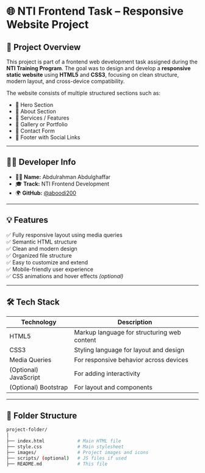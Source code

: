 # 🌐 NTI Frontend Task – Responsive Website Project

## 📌 Project Overview

This project is part of a frontend web development task assigned during the **NTI Training Program**. The goal was to design and develop a **responsive static website** using **HTML5** and **CSS3**, focusing on clean structure, modern layout, and cross-device compatibility.

The website consists of multiple structured sections such as:
- 🔹 Hero Section
- 🔹 About Section
- 🔹 Services / Features
- 🔹 Gallery or Portfolio
- 🔹 Contact Form
- 🔹 Footer with Social Links

---

## 🧑‍💻 Developer Info

- 👨‍💻 **Name:** Abdulrahman Abdulghaffar  
- 🎓 **Track:** NTI Frontend Development  
- 🌍 **GitHub:** [@aboodi200](https://github.com/aboodi200)

---

## 💡 Features

✅ Fully responsive layout using media queries  
✅ Semantic HTML structure  
✅ Clean and modern design  
✅ Organized file structure  
✅ Easy to customize and extend  
✅ Mobile-friendly user experience  
✅ CSS animations and hover effects *(optional)*  

---

## 🛠️ Tech Stack

| Technology | Description                         |
|------------|-------------------------------------|
| HTML5      | Markup language for structuring web content |
| CSS3       | Styling language for layout and design |
| Media Queries | For responsive behavior across devices |
| (Optional) JavaScript | For adding interactivity |
| (Optional) Bootstrap | For layout and components |

---

## 📁 Folder Structure

```bash
project-folder/
│
├── index.html            # Main HTML file
├── style.css             # Main stylesheet
├── images/               # Project images and icons
├── scripts/ (optional)   # JS files if used
├── README.md             # This file
